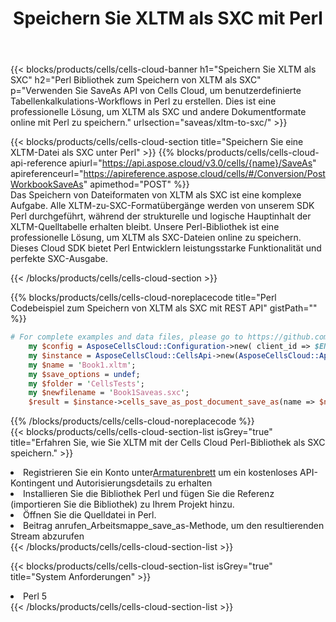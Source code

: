 ﻿---
title:  Speichern Sie XLTM als SXC mit Perl
description: Verwendung des Cloud SDK Aspose.Cells für Perl zum Speichern der XLTM-Formatdatei als SXC-Formatdatei.
kwords: Excel, Save XLTM as SXC, REST, Perl
howto: How to save XLTM as SXC using Aspose.Cells Cloud Perl library.
---
{{< blocks/products/cells/cells-cloud-banner h1="Speichern Sie XLTM als SXC" h2="Perl Bibliothek zum Speichern von XLTM als SXC" p="Verwenden Sie SaveAs API von Cells Cloud, um benutzerdefinierte Tabellenkalkulations-Workflows in Perl zu erstellen. Dies ist eine professionelle Lösung, um XLTM als SXC und andere Dokumentformate online mit Perl zu speichern." urlsection="saveas/xltm-to-sxc/" >}}

{{< blocks/products/cells/cells-cloud-section title="Speichern Sie eine XLTM-Datei als SXC unter Perl" >}}
{{% blocks/products/cells/cells-cloud-api-reference apiurl="https://api.aspose.cloud/v3.0/cells/{name}/SaveAs" apireferenceurl="https://apireference.aspose.cloud/cells/#/Conversion/PostWorkbookSaveAs" apimethod="POST" %}}
<br/>
Das Speichern von Dateiformaten von XLTM als SXC ist eine komplexe Aufgabe. Alle XLTM-zu-SXC-Formatübergänge werden von unserem SDK Perl durchgeführt, während der strukturelle und logische Hauptinhalt der XLTM-Quelltabelle erhalten bleibt. Unsere Perl-Bibliothek ist eine professionelle Lösung, um XLTM als SXC-Dateien online zu speichern. Dieses Cloud SDK bietet Perl Entwicklern leistungsstarke Funktionalität und perfekte SXC-Ausgabe.

{{< /blocks/products/cells/cells-cloud-section >}}

{{% blocks/products/cells/cells-cloud-noreplacecode title="Perl Codebeispiel zum Speichern von XLTM als SXC mit REST API" gistPath="" %}}
  
```perl
# For complete examples and data files, please go to https://github.com/aspose-cells-cloud/aspose-cells-cloud-perl/
    my $config = AsposeCellsCloud::Configuration->new( client_id => $ENV{'ProductClientId'}, client_secret => $ENV{'ProductClientSecret'});
    my $instance = AsposeCellsCloud::CellsApi->new(AsposeCellsCloud::ApiClient->new( $config));
    my $name = 'Book1.xltm';
    my $save_options = undef;
    my $folder = 'CellsTests';
    my $newfilename = 'Book1Saveas.sxc';
    $result = $instance->cells_save_as_post_document_save_as(name => $name,save_options => $save_options, newfilename => $newfilename, folder => $folder);
```
  
{{% /blocks/products/cells/cells-cloud-noreplacecode %}}
<br/>
{{< blocks/products/cells/cells-cloud-section-list isGrey="true" title="Erfahren Sie, wie Sie XLTM mit der Cells Cloud Perl-Bibliothek als SXC speichern." >}}
<li> Registrieren Sie ein Konto unter<a href="https://dashboard.aspose.cloud/">Armaturenbrett</a> um ein kostenloses API-Kontingent und Autorisierungsdetails zu erhalten</li>
<li>Installieren Sie die Bibliothek Perl und fügen Sie die Referenz (importieren Sie die Bibliothek) zu Ihrem Projekt hinzu.</li>
<li>Öffnen Sie die Quelldatei in Perl.</li>
<li>Beitrag anrufen_Arbeitsmappe_save_as-Methode, um den resultierenden Stream abzurufen</li>
{{< /blocks/products/cells/cells-cloud-section-list >}}

{{< blocks/products/cells/cells-cloud-section-list isGrey="true" title="System Anforderungen" >}}
<li>Perl 5</li>
{{< /blocks/products/cells/cells-cloud-section-list >}}
